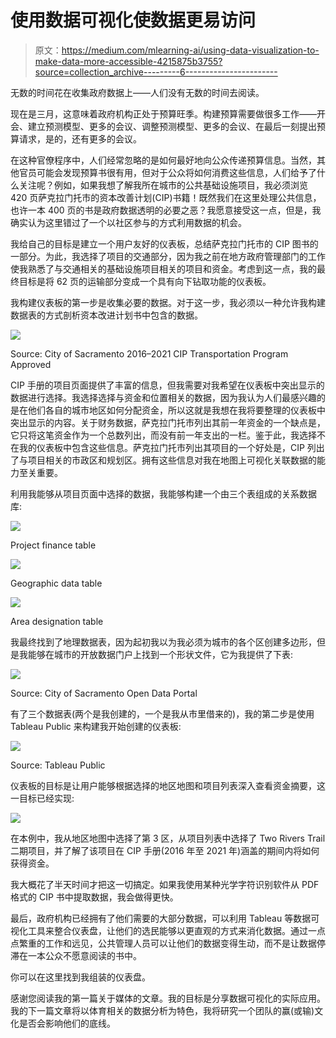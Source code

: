 # 使用数据可视化使数据更易访问

> 原文：<https://medium.com/mlearning-ai/using-data-visualization-to-make-data-more-accessible-4215875b3755?source=collection_archive---------6----------------------->

无数的时间花在收集政府数据上——人们没有无数的时间去阅读。

现在是三月，这意味着政府机构正处于预算旺季。构建预算需要做很多工作——开会、建立预测模型、更多的会议、调整预测模型、更多的会议、在最后一刻提出预算请求，是的，还有更多的会议。

在这种官僚程序中，人们经常忽略的是如何最好地向公众传递预算信息。当然，其他官员可能会发现预算书很有用，但对于公众将如何消费这些信息，人们给予了什么关注呢？例如，如果我想了解我所在城市的公共基础设施项目，我必须浏览 420 页萨克拉门托市的资本改善计划(CIP)书籍！既然我们在这里处理公共信息，也许一本 400 页的书是政府数据透明的必要之恶？我愿意接受这一点，但是，我确实认为这里错过了一个以社区参与的方式利用数据的机会。

我给自己的目标是建立一个用户友好的仪表板，总结萨克拉门托市的 CIP 图书的一部分。为此，我选择了项目的交通部分，因为我之前在地方政府管理部门的工作使我熟悉了与交通相关的基础设施项目相关的项目和资金。考虑到这一点，我的最终目标是将 62 页的运输部分变成一个具有向下钻取功能的仪表板。

我构建仪表板的第一步是收集必要的数据。对于这一步，我必须以一种允许我构建数据表的方式剖析资本改进计划书中包含的数据。

![](img/26604fe906504c33bc340aef2bc2adf6.png)

Source: City of Sacramento 2016–2021 CIP Transportation Program Approved

CIP 手册的项目页面提供了丰富的信息，但我需要对我希望在仪表板中突出显示的数据进行选择。我选择选择与资金和位置相关的数据，因为我认为人们最感兴趣的是在他们各自的城市地区如何分配资金，所以这就是我想在我将要整理的仪表板中突出显示的内容。关于财务数据，萨克拉门托市列出其前一年资金的一个缺点是，它只将这笔资金作为一个总数列出，而没有前一年支出的一栏。鉴于此，我选择不在我的仪表板中包含这些信息。萨克拉门托市列出其项目的一个好处是，CIP 列出了与项目相关的市政区和规划区。拥有这些信息对我在地图上可视化关联数据的能力至关重要。

利用我能够从项目页面中选择的数据，我能够构建一个由三个表组成的关系数据库:

![](img/4753b8cf55bd834f5f32e1ea2491ffa8.png)

Project finance table

![](img/436fd62f382c2977fd26a108233bdf12.png)

Geographic data table

![](img/631fddde91269abdbdb5cbb07c4c527b.png)

Area designation table

我最终找到了地理数据表，因为起初我以为我必须为城市的各个区创建多边形，但是我能够在城市的开放数据门户上找到一个形状文件，它为我提供了下表:

![](img/6a710c51a8e641283015945351d3f9a5.png)

Source: City of Sacramento Open Data Portal

有了三个数据表(两个是我创建的，一个是我从市里借来的)，我的第二步是使用 Tableau Public 来构建我开始创建的仪表板:

![](img/6e9e0fcf47369c023e425df823d1aa79.png)

Source: Tableau Public

仪表板的目标是让用户能够根据选择的地区地图和项目列表深入查看资金摘要，这一目标已经实现:

![](img/5be9ccf169e76f76ab80d8e30793ff23.png)

在本例中，我从地区地图中选择了第 3 区，从项目列表中选择了 Two Rivers Trail 二期项目，并了解了该项目在 CIP 手册(2016 年至 2021 年)涵盖的期间内将如何获得资金。

我大概花了半天时间才把这一切搞定。如果我使用某种光学字符识别软件从 PDF 格式的 CIP 书中提取数据，我会做得更快。

最后，政府机构已经拥有了他们需要的大部分数据，可以利用 Tableau 等数据可视化工具来整合仪表盘，让他们的选民能够以更直观的方式来消化数据。通过一点点繁重的工作和远见，公共管理人员可以让他们的数据变得生动，而不是让数据停滞在一本公众不愿意阅读的书中。

你可以在这里找到我组装的仪表盘。

感谢您阅读我的第一篇关于媒体的文章。我的目标是分享数据可视化的实际应用。我的下一篇文章将以体育相关的数据分析为特色，我将研究一个团队的赢(或输)文化是否会影响他们的底线。